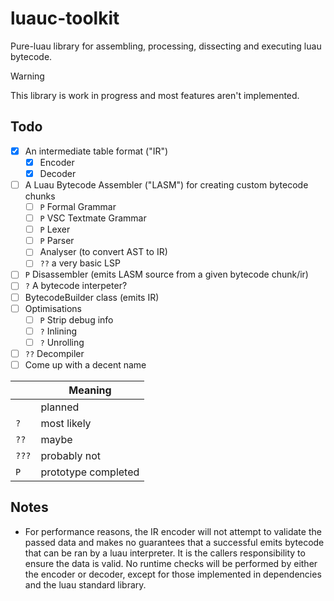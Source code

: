 # luauc-toolkit

Pure-luau library for assembling, processing, dissecting and executing luau bytecode.

> [!WARNING]  
> This library is work in progress and most features aren't implemented.

## Todo

- [x] An intermediate table format ("IR")
    - [X] Encoder
    - [X] Decoder
- [ ] A Luau Bytecode Assembler ("LASM") for creating custom bytecode chunks
    - [ ] `P` Formal Grammar
    - [ ] `P` VSC Textmate Grammar
    - [ ] `P` Lexer
    - [ ] `P` Parser
    - [ ] Analyser (to convert AST to IR)
    - [ ] `??` a very basic LSP
- [ ] `P` Disassembler (emits LASM source from a given bytecode chunk/ir)
- [ ] `?` A bytecode interpeter?
- [ ] BytecodeBuilder class (emits IR)
- [ ] Optimisations
    - [ ] `P` Strip debug info
    - [ ] `?` Inlining
    - [ ] `?` Unrolling
- [ ] `??` Decompiler
- [ ] Come up with a decent name

||Meaning|
|-|-|
||planned|
|`?`|most likely|
|`??`|maybe|
|`???`|probably not|
|`P`|prototype completed|

## Notes

- For performance reasons, the IR encoder will not attempt to validate the
passed data and makes no guarantees that a successful emits bytecode that can
be ran by a luau interpreter. It is the callers responsibility to ensure the
data is valid. No runtime checks will be performed by either the encoder or
decoder, except for those implemented in dependencies and the luau standard
library.